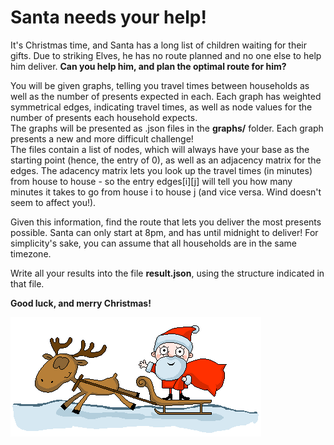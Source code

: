 # Santa needs your help!


It's Christmas time, and Santa has a long list of children waiting for their gifts. Due to striking Elves, he has no route planned and no one else to help him deliver. 
**Can you help him, and plan the optimal route for him?**

You will be given graphs, telling you travel times between households as well as the number of presents expected in each. Each graph has weighted symmetrical edges, indicating travel times, as well as node values for the number of presents each household expects.  
The graphs will be presented as .json files in the **graphs/** folder.
Each graph presents a new and more difficult challenge!  
The files contain a list of nodes, which will always have your base as the starting point (hence, the entry of 0), as well as an adjacency matrix for the edges.
The adacency matrix lets you look up the travel times (in minutes) from house to house - so the entry edges[i][j] will tell you how many minutes it takes to go from house i to house j (and vice versa. Wind doesn't seem to affect you!).

Given this information, find the route that lets you deliver the most presents possible. Santa can only start at 8pm, and has until midnight to deliver! For simplicity's sake, you can assume that all households are in the same timezone.

Write all your results into the file **result.json**, using the structure indicated in that file.

**Good luck, and merry Christmas!**

![](https://github.com/ben-spr/coding_dojo/blob/santa_task/santa/resources/santa-pulled-by-reindeer.gif)

